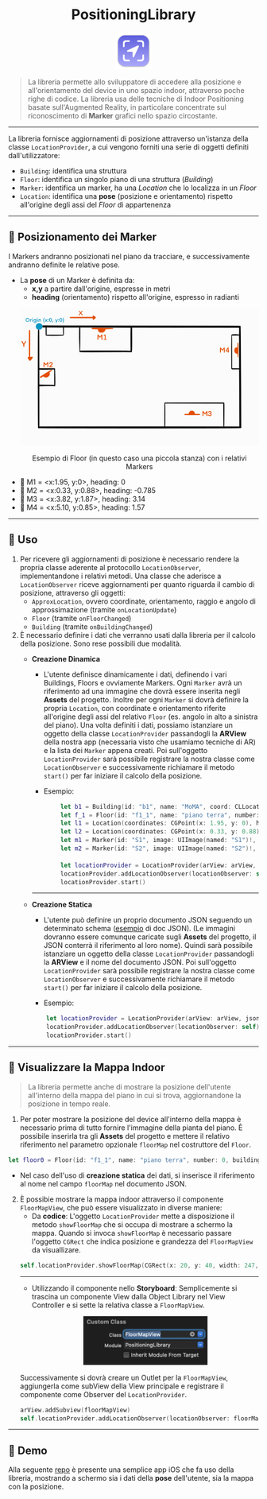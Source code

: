<div align="center">
    <h1>PositioningLibrary</h1>
    <img src="./pic/icon.png" width="74">
</div>

>La libreria permette allo sviluppatore di accedere alla posizione e all'orientamento del device in uno spazio indoor, attraverso poche righe di codice. La libreria usa delle tecniche di Indoor Positioning basate sull'Augmented Reality, in particolare concentrate sul riconoscimento di **Marker** grafici nello spazio circostante.
---
La libreria fornisce aggiornamenti di posizione attraverso un'istanza della classe `LocationProvider`, a cui vengono forniti una serie di oggetti definiti dall'utilizzatore:
- `Building`: identifica una struttura
- `Floor`: identifica un singolo piano di una struttura (*Building*)
- `Marker`: identifica un marker, ha una *Location* che lo localizza in un *Floor*
- `Location`: identifica una **pose** (posizione e orientamento) rispetto all'origine degli assi del *Floor* di appartenenza
---
## :round_pushpin: Posizionamento dei Marker
I Markers andranno posizionati nel piano da tracciare, e successivamente andranno definite le relative pose. 
- La **pose** di un Marker è definita da:
    -  **x,y** a partire dall'origine, espresse in metri
    - **heading** (orientamento) rispetto all'origine, espresso in radianti
    <p align = "center">
        <img src="./pic/floor_example.svg">
    </p>
    <p align = "center">
    Esempio di Floor (in questo caso una piccola stanza) con i relativi Markers
    </p>
- :large_orange_diamond: M1 = <x:1.95, y:0>, heading: 0
- :large_orange_diamond: M2 = <x:0.33, y:0.88>, heading: -0.785
- :large_orange_diamond: M3 = <x:3.82, y:1.87>, heading: 3.14
- :large_orange_diamond: M4 = <x:5.10, y:0.85>, heading: 1.57
---
## :hammer: Uso
1. Per ricevere gli aggiornamenti di posizione è necessario rendere la propria classe aderente al protocollo `LocationObserver`, implementandone i relativi metodi.
Una classe che aderisce a `LocationObserver` riceve aggiornamenti per quanto riguarda il cambio di posizione, attraverso gli oggetti:
    - `ApproxLocation`, ovvero coordinate, orientamento, raggio e angolo di approssimazione (tramite `onLocationUpdate`)
    - `Floor` (tramite `onFloorChanged`)
    - `Building` (tramite `onBuildingChanged`)
2. È necessario definire i dati che verranno usati dalla libreria per il calcolo della posizione. Sono rese possibili due modalità.
    - __Creazione Dinamica__
        - L'utente definisce dinamicamente i dati, definendo i vari Buildings, Floors e ovviamente Markers. Ogni `Marker` avrà un riferimento ad una immagine che dovrà essere inserita negli **Assets** del progetto. Inoltre per ogni `Marker` si dovrà definire la propria `Location`, con coordinate e orientamento riferite all'origine degli assi del relativo `Floor` (es. angolo in alto a sinistra del piano).
        Una volta definiti i dati, possiamo istanziare un oggetto della classe `LocationProvider` passandogli la **ARView** della nostra app (necessaria visto che usamiamo tecniche di AR) e la lista dei `Marker` appena creati. Poi sull'oggetto `LocationProvider` sarà possibile registrare la nostra classe come `LocationObserver` e successivamente richiamare il metodo `start()` per far iniziare il calcolo della posizione. 
        
        - Esempio:
        ```swift
                let b1 = Building(id: "b1", name: "MoMA", coord: CLLocationCoordinate2D(latitude: 40.76141278416226, longitude: -73.97759781909012))
                let f_1 = Floor(id: "f1_1", name: "piano terra", number: 0, building: b1, maxWidth: 5.10, maxHeight: 2.43)
                let l1 = Location(coordinates: CGPoint(x: 1.95, y: 0), heading: 0, floor: f_1)
                let l2 = Location(coordinates: CGPoint(x: 0.33, y: 0.88), heading: -0.785, floor: f_1)
                let m1 = Marker(id: "S1", image: UIImage(named: "S1")!, physicalWidth: 0.12, location: l1)
                let m2 = Marker(id: "S2", image: UIImage(named: "S2")!, physicalWidth: 0.12, location: l2)

                let locationProvider = LocationProvider(arView: arView, markers: [m1, m2])
                locationProvider.addLocationObserver(locationObserver: self)
                locationProvider.start()
        ```
        ---

    - __Creazione Statica__
        - L'utente può definire un proprio documento JSON seguendo un determinato schema ([esempio](https://github.com/tirannosario/TestPositioningLibrary/blob/main/TryLibrary/mydata.json) di doc JSON). (Le immagini dovranno essere comunque caricate sugli **Assets** del progetto, il JSON conterrà il riferimento al loro nome). Quindi sarà possibile istanziare un oggetto della classe `LocationProvider` passandogli la **ARView** e il nome del documento JSON. Poi sull'oggetto `LocationProvider` sarà possibile registrare la nostra classe come `LocationObserver` e successivamente richiamare il metodo `start()` per far iniziare il calcolo della posizione. 

        - Esempio:
        ```swift
            let locationProvider = LocationProvider(arView: arView, jsonName: "mydata")
            locationProvider.addLocationObserver(locationObserver: self)
            locationProvider.start()
        ```
---
## :door: Visualizzare la Mappa Indoor
> La libreria permette anche di mostrare la posizione dell'utente all'interno della mappa del piano in cui si trova, aggiornandone la posizione in tempo reale.
1. Per poter mostrare la posizione del device all'interno della mappa è necessario prima di tutto fornire l'immagine della pianta del piano. È possibile inserirla tra gli __Assets__ del progetto e mettere il relativo riferimento nel parametro opzionale `floorMap` nel costruttore del `Floor`.
```swift
let floor0 = Floor(id: "f1_1", name: "piano terra", number: 0, building: b1, maxWidth: 8.16, maxHeight: 5.3, floorMap: UIImage(named: "piano0")!)
```
- Nel caso dell'uso di __creazione statica__ dei dati, si inserisce il riferimento al nome nel campo `floorMap` nel documento JSON.
2. È possibie mostrare la mappa indoor attraverso il componente `FloorMapView`, che può essere visualizzato in diverse maniere:
    - Da **codice**: L'oggetto `LocationProvider` mette a disposizione il metodo `showFloorMap` che si occupa di mostrare a schermo la mappa. Quando si invoca `showFloorMap` è necessario passare l'oggetto `CGRect` che indica posizione e grandezza del `FloorMapView` da visuallizare.
    ```swift
    self.locationProvider.showFloorMap(CGRect(x: 20, y: 40, width: 247, height: 323))
    ```
    ---
    - Utilizzando il componente nello **Storyboard**: Semplicemente si trascina un componente View dalla Object Library nel View Controller e si sette la relativa classe a `FloorMapView`.
        <p align = "center">
            <img src="./pic/customclass.png" width="250">
        </p>
    Successivamente si dovrà creare un Outlet per la `FloorMapView`, aggiungerla come subView della View principale e registrare il componente come Observer del `LocationProvider`.
    ```swift
    arView.addSubview(floorMapView)
    self.locationProvider.addLocationObserver(locationObserver: floorMapView)
    ```
---
 ## :eyes: Demo
 Alla seguente [repo](https://github.com/tirannosario/TestPositioningLibrary) è presente una semplice app iOS che fa uso della libreria, mostrando a schermo sia i dati della **pose** dell'utente, sia la mappa con la posizione.